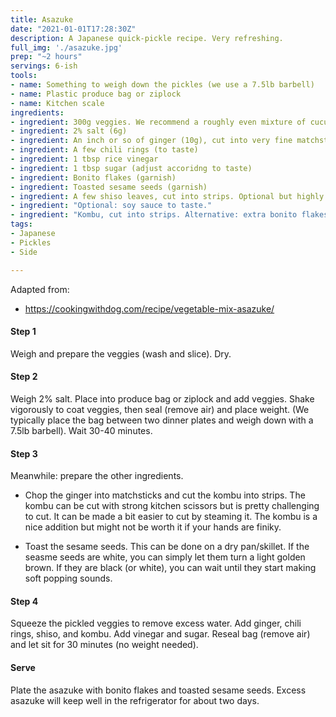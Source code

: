 ```yaml
---
title: Asazuke
date: "2021-01-01T17:28:30Z"
description: A Japanese quick-pickle recipe. Very refreshing.
full_img: './asazuke.jpg'
prep: "~2 hours"
servings: 6-ish
tools:
- name: Something to weigh down the pickles (we use a 7.5lb barbell)
- name: Plastic produce bag or ziplock
- name: Kitchen scale
ingredients:
- ingredient: 300g veggies. We recommend a roughly even mixture of cucumber, daikon radish, and nappa cabbage. If necessary, you can omit one of these. We have not tried substituting an ingredient for anything else, but the original recipe also calls for carrot.
- ingredient: 2% salt (6g)
- ingredient: An inch or so of ginger (10g), cut into very fine matchsticks
- ingredient: A few chili rings (to taste)
- ingredient: 1 tbsp rice vinegar
- ingredient: 1 tbsp sugar (adjust accoridng to taste)
- ingredient: Bonito flakes (garnish)
- ingredient: Toasted sesame seeds (garnish)
- ingredient: A few shiso leaves, cut into strips. Optional but highly recommended.
- ingredient: "Optional: soy sauce to taste."
- ingredient: "Kombu, cut into strips. Alternative: extra bonito flakes (and/or wakame)."
tags:
- Japanese
- Pickles
- Side

---
```


Adapted from:
  - https://cookingwithdog.com/recipe/vegetable-mix-asazuke/

#### Step 1

Weigh and prepare the veggies (wash and slice). Dry.

#### Step 2

Weigh 2% salt. Place into produce bag or ziplock and add veggies. Shake vigorously to coat veggies, then seal (remove air) and place weight. (We typically place the bag between two dinner plates and weigh down with a 7.5lb barbell). Wait 30-40 minutes.

#### Step 3

Meanwhile: prepare the other ingredients. 

* Chop the ginger into matchsticks and cut the kombu into strips. The kombu can be cut with strong kitchen scissors but is pretty challenging to cut. It can be made a bit easier to cut by steaming it. The kombu is a nice addition but might not be worth it if your hands are finiky. 

* Toast the sesame seeds. This can be done on a dry pan/skillet. If the seasme seeds are white, you can simply let them turn a light golden brown. If they are black (or white), you can wait until they start making soft popping sounds.

#### Step 4

Squeeze the pickled veggies to remove excess water. Add ginger, chili rings, shiso, and kombu. Add vinegar and sugar. Reseal bag (remove air) and let sit for 30 minutes (no weight needed).

#### Serve

Plate the asazuke with bonito flakes and toasted sesame seeds. Excess asazuke will keep well in the refrigerator for about two days.

